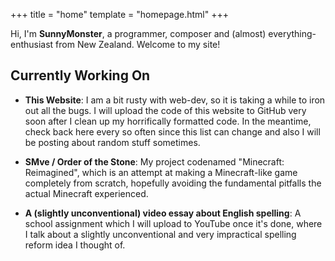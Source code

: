 +++
title = "home"
template = "homepage.html"
+++

Hi, I'm **SunnyMonster**, a programmer, composer and (almost) everything-enthusiast from New Zealand. Welcome to my site!

## Currently Working On

- **This Website**: I am a bit rusty with web-dev, so it is taking a while to iron out all the bugs.
  I will upload the code of this website to GitHub very soon after I clean up my horrifically formatted
  code. In the meantime, check back here every so often since this list can change and also I will be posting
  about random stuff sometimes.

- **SMve / Order of the Stone**: My project codenamed "Minecraft: Reimagined", which is an attempt at making
  a Minecraft-like game completely from scratch, hopefully avoiding the fundamental pitfalls the actual Minecraft
  experienced.

- **A (slightly unconventional) video essay about English spelling**: A school assignment which I will upload
  to YouTube once it's done, where I talk about a slightly unconventional and very impractical spelling
  reform idea I thought of.
